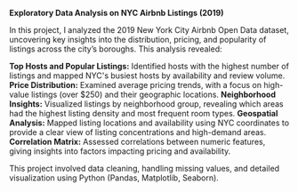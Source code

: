 **Exploratory Data Analysis on NYC Airbnb Listings (2019)**

In this project, I analyzed the 2019 New York City Airbnb Open Data dataset, uncovering key insights into the distribution, pricing, and popularity of listings across the city’s boroughs. This analysis revealed:

**Top Hosts and Popular Listings:** Identified hosts with the highest number of listings and mapped NYC's busiest hosts by availability and review volume.
**Price Distribution:** Examined average pricing trends, with a focus on high-value listings (over $250) and their geographic locations.
**Neighborhood Insights:** Visualized listings by neighborhood group, revealing which areas had the highest listing density and most frequent room types.
**Geospatial Analysis:** Mapped listing locations and availability using NYC coordinates to provide a clear view of listing concentrations and high-demand areas.
**Correlation Matrix:** Assessed correlations between numeric features, giving insights into factors impacting pricing and availability.

This project involved data cleaning, handling missing values, and detailed visualization using Python (Pandas, Matplotlib, Seaborn). 
